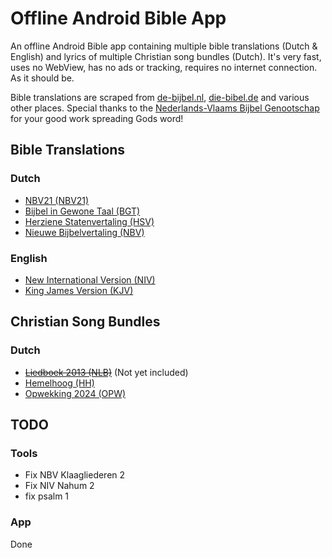 # Offline Android Bible App

An offline Android Bible app containing multiple bible translations (Dutch & English) and lyrics of multiple Christian song bundles (Dutch). It's very fast, uses no WebView, has no ads or tracking, requires no internet connection. As it should be.

Bible translations are scraped from [de-bijbel.nl](https://de-bijbel.nl/), [die-bibel.de](https://die-bibel.de/) and various other places. Special thanks to the [Nederlands-Vlaams Bijbel Genootschap](https://www.bijbelgenootschap.nl/) for your good work spreading Gods word!

## Bible Translations

### Dutch

-   [NBV21 (NBV21)](https://www.debijbel.nl/bijbel/NBV21/GEN.1)
-   [Bijbel in Gewone Taal (BGT)](https://www.debijbel.nl/bijbel/BGT/GEN.1)
-   [Herziene Statenvertaling (HSV)](https://www.debijbel.nl/bijbel/HSV/GEN.1)
-   [Nieuwe Bijbelvertaling (NBV)](https://www.debijbel.nl/bijbel/NBV/GEN.1)

### English

-   [New International Version (NIV)](https://www.die-bibel.de/bibel/NIV/GEN.1)
-   [King James Version (KJV)](https://www.die-bibel.de/bibel/KJV/GEN.1)

## Christian Song Bundles

### Dutch

-   ~~[Liedboek 2013 (NLB)](https://kerkliedwiki.nl/Liedboek_2013/Inhoud)~~ (Not yet included)
-   [Hemelhoog (HH)](https://kerkliedwiki.nl/Hemelhoog/Inhoud)
-   [Opwekking 2024 (OPW)](https://kerkliedwiki.nl/Opwekkingsliederen/Inhoud)

## TODO

### Tools

-   Fix NBV Klaagliederen 2
-   Fix NIV Nahum 2
-   fix psalm 1

### App

Done
